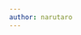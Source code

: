```yaml
---
author: narutaro
---
```

<script src="https://gist.github.com/narutaro/ddcf6a91c863f9561124d8d64320c01b.js"></script>
